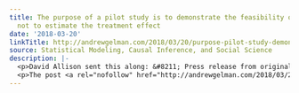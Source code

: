 ```yaml
---
title: The purpose of a pilot study is to demonstrate the feasibility of an experiment,
  not to estimate the treatment effect
date: '2018-03-20'
linkTitle: http://andrewgelman.com/2018/03/20/purpose-pilot-study-demonstrate-feasibility-experiment-not-estimate-treatment-effect/
source: Statistical Modeling, Causal Inference, and Social Science
description: |-
  <p>David Allison sent this along: &#8211; Press release from original paper: “The dramatic decrease in BMI, although unexpected in this short time frame, demonstrated that the [Shaping Healthy Choices Program] SHCP was effective . . .” &#8211; Comment on paper and call for correction or retraction: “. . . these facts show that the analyses [&#8230;]</p>
  <p>The post <a rel="nofollow" href="http://andrewgelman.com/2018/03/20/purpose-pilot-study-demonstrate-feasibility-experiment-not-estimate-treat
---
```


